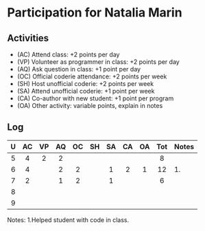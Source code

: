 Participation for Natalia Marin
===============================

## Activities ## 

+ (AC) Attend class: +2 points per day
+ (VP) Volunteer as programmer in class: +2 points per day
+ (AQ) Ask question in class: +1 point per day
+ (OC) Official coderie attendance: +2 points per week
+ (SH) Host unofficial coderie: +2 points per week
+ (SA) Attend unofficial coderie: +1 point per week
+ (CA) Co-author with new student: +1 point per program
+ (OA) Other activity: variable points, explain in notes

## Log ##

| U | AC | VP | AQ | OC | SH | SA | CA | OA | Tot | Notes
|:-:|:--:|:--:|:--:|:--:|:--:|:--:|:--:|:--:|:---:|:--------
| 5 | 4  | 2  | 2  |    |    |    |    |    |  8  |
| 6 | 4  |    | 2  | 2  |    |  1 |  2 |  1 | 12  | 1.
| 7 | 2  |    | 1  | 2  |    |  1 |    |    |  6  |
| 8 |    |    |    |    |    |    |    |    |     |
| 9 |    |    |    |    |    |    |    |    |     |

Notes:
1.Helped student with code in class.
